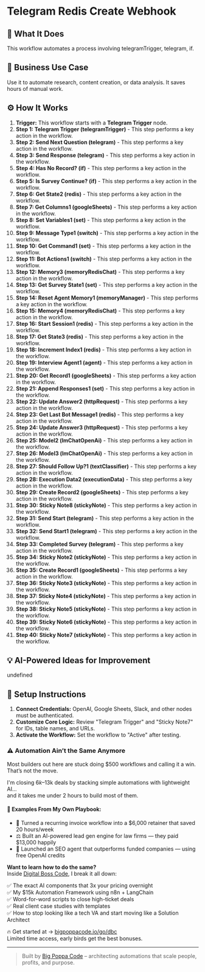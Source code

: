 # Telegram Redis Create Webhook

## 🚀 What It Does
This workflow automates a process involving telegramTrigger, telegram, if.

## 💼 Business Use Case
Use it to automate research, content creation, or data analysis. It saves hours of manual work.

## ⚙️ How It Works
1.  **Trigger:** This workflow starts with a **Telegram Trigger** node.
2. **Step 1: Telegram Trigger (telegramTrigger)** - This step performs a key action in the workflow.
3. **Step 2: Send Next Question (telegram)** - This step performs a key action in the workflow.
4. **Step 3: Send Response (telegram)** - This step performs a key action in the workflow.
5. **Step 4: Has No Record? (if)** - This step performs a key action in the workflow.
6. **Step 5: Is Survey Continue? (if)** - This step performs a key action in the workflow.
7. **Step 6: Get State2 (redis)** - This step performs a key action in the workflow.
8. **Step 7: Get Columns1 (googleSheets)** - This step performs a key action in the workflow.
9. **Step 8: Set Variables1 (set)** - This step performs a key action in the workflow.
10. **Step 9: Message Type1 (switch)** - This step performs a key action in the workflow.
11. **Step 10: Get Command1 (set)** - This step performs a key action in the workflow.
12. **Step 11: Bot Actions1 (switch)** - This step performs a key action in the workflow.
13. **Step 12: Memory3 (memoryRedisChat)** - This step performs a key action in the workflow.
14. **Step 13: Get Survey State1 (set)** - This step performs a key action in the workflow.
15. **Step 14: Reset Agent Memory1 (memoryManager)** - This step performs a key action in the workflow.
16. **Step 15: Memory4 (memoryRedisChat)** - This step performs a key action in the workflow.
17. **Step 16: Start Session1 (redis)** - This step performs a key action in the workflow.
18. **Step 17: Get State3 (redis)** - This step performs a key action in the workflow.
19. **Step 18: Increment Index1 (redis)** - This step performs a key action in the workflow.
20. **Step 19: Interview Agent1 (agent)** - This step performs a key action in the workflow.
21. **Step 20: Get Record1 (googleSheets)** - This step performs a key action in the workflow.
22. **Step 21: Append Responses1 (set)** - This step performs a key action in the workflow.
23. **Step 22: Update Answer2 (httpRequest)** - This step performs a key action in the workflow.
24. **Step 23: Get Last Bot Message1 (redis)** - This step performs a key action in the workflow.
25. **Step 24: Update Answer3 (httpRequest)** - This step performs a key action in the workflow.
26. **Step 25: Model2 (lmChatOpenAi)** - This step performs a key action in the workflow.
27. **Step 26: Model3 (lmChatOpenAi)** - This step performs a key action in the workflow.
28. **Step 27: Should Follow Up?1 (textClassifier)** - This step performs a key action in the workflow.
29. **Step 28: Execution Data2 (executionData)** - This step performs a key action in the workflow.
30. **Step 29: Create Record2 (googleSheets)** - This step performs a key action in the workflow.
31. **Step 30: Sticky Note8 (stickyNote)** - This step performs a key action in the workflow.
32. **Step 31: Send Start (telegram)** - This step performs a key action in the workflow.
33. **Step 32: Send Start1 (telegram)** - This step performs a key action in the workflow.
34. **Step 33: Completed Survey (telegram)** - This step performs a key action in the workflow.
35. **Step 34: Sticky Note2 (stickyNote)** - This step performs a key action in the workflow.
36. **Step 35: Create Record1 (googleSheets)** - This step performs a key action in the workflow.
37. **Step 36: Sticky Note3 (stickyNote)** - This step performs a key action in the workflow.
38. **Step 37: Sticky Note4 (stickyNote)** - This step performs a key action in the workflow.
39. **Step 38: Sticky Note5 (stickyNote)** - This step performs a key action in the workflow.
40. **Step 39: Sticky Note6 (stickyNote)** - This step performs a key action in the workflow.
41. **Step 40: Sticky Note7 (stickyNote)** - This step performs a key action in the workflow.

## 💡 AI-Powered Ideas for Improvement
undefined

## 🔧 Setup Instructions
1. **Connect Credentials:** OpenAI, Google Sheets, Slack, and other nodes must be authenticated.
2. **Customize Core Logic:** Review "Telegram Trigger" and "Sticky Note7" for IDs, table names, and URLs.
3. **Activate the Workflow:** Set the workflow to "Active" after testing.

### ⚠️ Automation Ain’t the Same Anymore

Most builders out here are stuck doing $500 workflows and calling it a win.  
That’s not the move.  

I'm closing $6k–$13k deals by stacking simple automations with lightweight AI...  
and it takes me under 2 hours to build most of them.

#### 🧠 Examples From My Own Playbook:
- 🔁 Turned a recurring invoice workflow into a $6,000 retainer that saved 20 hours/week  
- ⚖️ Built an AI-powered lead gen engine for law firms — they paid $13,000 happily  
- 🚀 Launched an SEO agent that outperforms funded companies — using free OpenAI credits  

**Want to learn how to do the same?**  
Inside [Digital Boss Code](https://bigpoppacode.io/go/dbc), I break it all down:

✅ The exact AI components that 3x your pricing overnight  
✅ My $15k Automation Framework using n8n + LangChain  
✅ Word-for-word scripts to close high-ticket deals  
✅ Real client case studies with templates  
✅ How to stop looking like a tech VA and start moving like a Solution Architect  

🔥 Get started at → [bigpoppacode.io/go/dbc](https://bigpoppacode.io/go/dbc)  
Limited time access, early birds get the best bonuses.

---
> Built by [Big Poppa Code](https://bigpoppacode.io) – architecting automations that scale people, profits, and purpose.
